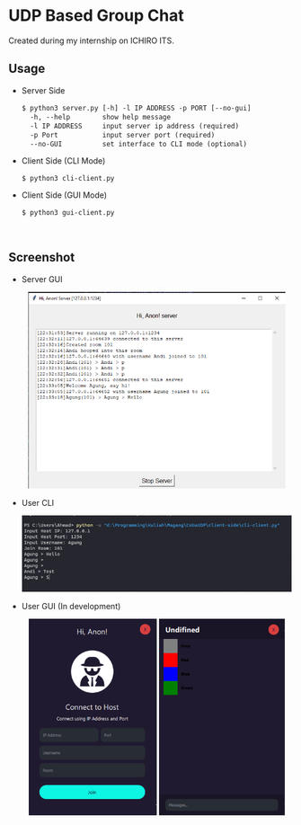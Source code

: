 # UDP Based Group Chat
Created during my internship on ICHIRO ITS.
## Usage
+ Server Side
    ```
    $ python3 server.py [-h] -l IP ADDRESS -p PORT [--no-gui]
      -h, --help        show help message
      -l IP ADDRESS     input server ip address (required)
      -p Port           input server port (required)
      --no-GUI          set interface to CLI mode (optional)
    ```
+ Client Side (CLI Mode)
    ```
    $ python3 cli-client.py
    ```
+ Client Side (GUI Mode)
    ```
    $ python3 gui-client.py
    ```
</br>

## Screenshot
+ Server GUI
    <p align="center">
    <img src="./images/GUIServer.png" height="350" title="Interface">
    </p>
+ User CLI
    <p align="center">
    <img src="./images/CLIUser.png" title="Interface">
    </p>
+ User GUI (In development)
  <p align="center">
    <img src="./images/UserGUI2.png"  height="350" title="Interface">
    <img src="./images/UserGUI1.png"  height="350" title="Interface">
    </p>
